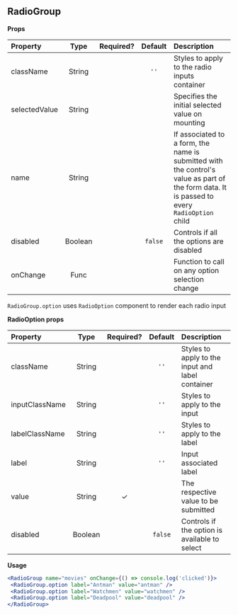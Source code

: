## RadioGroup

 **Props**

| Property | Type | Required? | Default | Description |
|:---|:---:|:---:|:---:|:---|
| className | String | | `''` | Styles to apply to the radio inputs container |
| selectedValue | String | | | Specifies the initial selected value on mounting |
| name | String | | | If associated to a form, the name is submitted with the control's value as part of the form data. It is passed to every `RadioOption` child |
| disabled | Boolean | | `false` | Controls if all the options are disabled |
| onChange | Func | | | Function to call on any option selection change |

`RadioGroup.option` uses `RadioOption` component to render each radio input

**RadioOption props**

| Property | Type | Required? | Default | Description |
|:---|:---:|:---:|:---:|:---|
| className | String | | `''` | Styles to apply to the input and label container |
| inputClassName | String | | `''` | Styles to apply to the input |
| labelClassName | String | | `''` | Styles to apply to the label |
| label | String | | `''` | Input associated label |
| value | String | ✓ | | The respective value to be submitted |
| disabled | Boolean | | `false` | Controls if the option is available to select |

**Usage**

 ```jsx
<RadioGroup name="movies" onChange={() => console.log('clicked')}>
  <RadioGroup.option label="Antman" value="antman" />
  <RadioGroup.option label="Watchmen" value="watchmen" />
  <RadioGroup.option label="Deadpool" value="deadpool" />
</RadioGroup>
```
